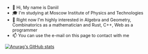 - 👋 Hi, My name is Daniil
- :mortar_board: I'm studying at Moscow Institute of Physics and Technologies
- 🌱 Right now I'm highly interested in Algebra and Geometry, Combinatorics as a mathematician and Rust, C++, Web as a programmer
- 📫 You can use the e-mail on this page to contact with me

[![Anurag's GitHub stats](https://github-readme-stats.vercel.app/api?username=DanMax03&show_icons=true&theme=tokyonight)](https://github.com/anuraghazra/github-readme-stats)

<!---
DanMax03/DanMax03 is a ✨ special ✨ repository because its `README.md` (this file) appears on your GitHub profile.
You can click the Preview link to take a look at your changes.
--->
